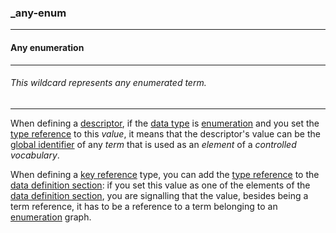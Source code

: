 ### _any-enum



------
#### Any enumeration



------
###### This wildcard represents any enumerated term.



------
When defining a [descriptor](_term_descriptor), if the [data type](_type) is [enumeration](_type_string_enum) and you set the [type reference](_kind.md) to this *value*, it means that the descriptor's value can be the [global identifier](_gid) of any *term* that is used as an *element* of a *controlled vocabulary*.

When defining a [key reference](_type_string_key.md) type, you can add the [type reference](_kind.md) to the [data definition section](_data.md): if you set this value as one of the elements of the [data definition section](_data.md), you are signalling that the value, besides being a term reference, it has to be a reference to a term belonging to an [enumeration](_type_string_enum.md) graph.